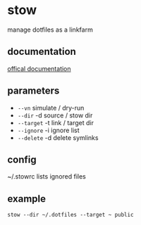 # stow

manage dotfiles as a linkfarm

## documentation
[offical documentation](https://www.gnu.org/software/stow/manual/stow.html)

## parameters

- `--vn`            simulate / dry-run
- `--dir`           -d source / stow dir
- `--target`        -t link / target dir
- `--ignore`        -i ignore list
- `--delete`        -d delete symlinks

## config

~/.stowrc lists ignored files

## example
```
stow --dir ~/.dotfiles --target ~ public
```
